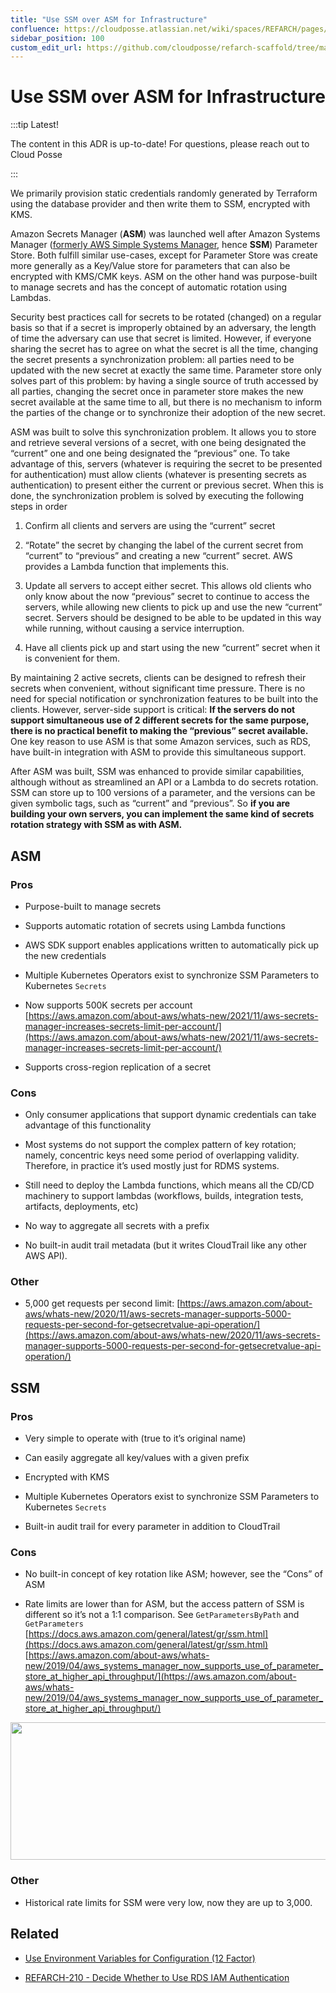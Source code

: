 ```yaml
---
title: "Use SSM over ASM for Infrastructure"
confluence: https://cloudposse.atlassian.net/wiki/spaces/REFARCH/pages/1170997275/Use+SSM+over+ASM+for+Infrastructure
sidebar_position: 100
custom_edit_url: https://github.com/cloudposse/refarch-scaffold/tree/main/docs/docs/reference/adrs/use-ssm-over-asm-for-infrastructure.md
---
```


# Use SSM over ASM for Infrastructure

:::tip Latest!

The content in this ADR is up-to-date! For questions, please reach out to Cloud Posse

:::

We primarily provision static credentials randomly generated by Terraform using the database provider and then write them to SSM,  encrypted with KMS.

Amazon Secrets Manager (**ASM**) was launched well after Amazon Systems Manager ([formerly AWS Simple Systems Manager](https://docs.aws.amazon.com/systems-manager/latest/userguide/what-is-systems-manager.html#service-naming-history), hence **SSM**) Parameter Store. Both fulfill similar use-cases, except for Parameter Store was create more generally as a Key/Value store for parameters that can also be encrypted with KMS/CMK keys. ASM on the other hand was purpose-built to manage secrets and has the concept of automatic rotation using Lambdas.

Security best practices call for secrets to be rotated (changed) on a regular basis so that if a secret is improperly obtained by an adversary, the length of time the adversary can use that secret is limited. However, if everyone sharing the secret has to agree on what the secret is all the time, changing the secret presents a synchronization problem: all parties need to be updated with the new secret at exactly the same time. Parameter store only solves part of this problem: by having a single source of truth accessed by all parties, changing the secret once in parameter store makes the new secret available at the same time to all, but there is no mechanism to inform the parties of the change or to synchronize their adoption of the new secret.

ASM was built to solve this synchronization problem. It allows you to store and retrieve several versions of a secret, with one being designated the “current” one and one being designated the “previous” one. To take advantage of this, servers (whatever is requiring the secret to be presented for authentication) must allow clients (whatever is presenting secrets as authentication) to present either the current or previous secret. When this is done, the synchronization problem is solved by executing the following steps in order

1.  Confirm all clients and servers are using the “current” secret

2. “Rotate” the secret by changing the label of the current secret from “current” to “previous” and creating a new “current” secret. AWS provides a Lambda function that implements this.

3. Update all servers to accept either secret. This allows old clients who only know about the now “previous” secret to continue to access the servers, while allowing new clients to pick up and use the new “current” secret. Servers should be designed to be able to be updated in this way while running, without causing a service interruption.

4. Have all clients pick up and start using the new “current” secret when it is convenient for them.

By maintaining 2 active secrets, clients can be designed to refresh their secrets when convenient, without significant time pressure. There is no need for special notification or synchronization features to be built into the clients. However, server-side support is critical: **If the servers do not support simultaneous use of 2 different secrets for the same purpose, there is no practical benefit to making the “previous” secret available.** One key reason to use ASM is that some Amazon services, such as RDS, have built-in integration with ASM to provide this simultaneous support.

After ASM was built, SSM was enhanced to provide similar capabilities, although without as streamlined an API or a Lambda to do secrets rotation. SSM can store up to 100 versions of a parameter, and the versions can be given symbolic tags, such as “current” and “previous”. So **if you are building your own servers, you can implement the same kind of secrets rotation strategy with SSM as with ASM.**

## ASM

### Pros

- Purpose-built to manage secrets

- Supports automatic rotation of secrets using Lambda functions

- AWS SDK support enables applications written to automatically pick up the new credentials

- Multiple Kubernetes Operators exist to synchronize SSM Parameters to Kubernetes `Secrets`

- Now supports 500K secrets per account [https://aws.amazon.com/about-aws/whats-new/2021/11/aws-secrets-manager-increases-secrets-limit-per-account/](https://aws.amazon.com/about-aws/whats-new/2021/11/aws-secrets-manager-increases-secrets-limit-per-account/)

- Supports cross-region replication of a secret

### Cons

- Only consumer applications that support dynamic credentials can take advantage of this functionality

- Most systems do not support the complex pattern of key rotation; namely, concentric keys need some period of overlapping validity. Therefore, in practice it’s used mostly just for RDMS systems.

- Still need to deploy the Lambda functions, which means all the CD/CD machinery to support lambdas (workflows, builds, integration tests, artifacts, deployments, etc)

- No way to aggregate all secrets with a prefix

- No built-in audit trail metadata (but it writes CloudTrail like any other AWS API).

### Other

- 5,000 get requests per second limit: [https://aws.amazon.com/about-aws/whats-new/2020/11/aws-secrets-manager-supports-5000-requests-per-second-for-getsecretvalue-api-operation/](https://aws.amazon.com/about-aws/whats-new/2020/11/aws-secrets-manager-supports-5000-requests-per-second-for-getsecretvalue-api-operation/)

## SSM

### Pros

- Very simple to operate with (true to it’s original name)

- Can easily aggregate all key/values with a given prefix

- Encrypted with KMS

- Multiple Kubernetes Operators exist to synchronize SSM Parameters to Kubernetes `Secrets`

- Built-in audit trail for every parameter in addition to CloudTrail

### Cons

- No built-in concept of key rotation like ASM; however, see the “Cons” of ASM

- Rate limits are lower than for ASM, but the access pattern of SSM is different so it’s not a 1:1 comparison. See `GetParametersByPath` and `GetParameters`
[https://docs.aws.amazon.com/general/latest/gr/ssm.html](https://docs.aws.amazon.com/general/latest/gr/ssm.html)
[https://aws.amazon.com/about-aws/whats-new/2019/04/aws_systems_manager_now_supports_use_of_parameter_store_at_higher_api_throughput/](https://aws.amazon.com/about-aws/whats-new/2019/04/aws_systems_manager_now_supports_use_of_parameter_store_at_higher_api_throughput/)

<img src="/assets/refarch/cleanshot-2021-10-08-at-17.16.24@2x-20211008-221632.png" height="220" width="1142" /><br/>

### Other

- Historical rate limits for SSM were very low, now they are up to 3,000.

## Related

- [Use Environment Variables for Configuration (12 Factor)](/reference-architecture/reference/adrs/use-environment-variables-for-configuration-12-factor)

- [REFARCH-210 - Decide Whether to Use RDS IAM Authentication](https://cloudposse.atlassian.net/browse/REFARCH-210)


